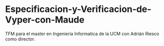 # Especificacion-y-Verificacion-de-Vyper-con-Maude
TFM para el master en Ingeniería Informatica de la UCM con Adrián Riesco como director.
